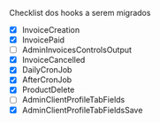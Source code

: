 Checklist dos hooks a serem migrados

* [x] InvoiceCreation
* [x] InvoicePaid
* [ ] AdminInvoicesControlsOutput
* [x] InvoiceCancelled
* [x] DailyCronJob
* [x] AfterCronJob
* [x] ProductDelete
* [ ] AdminClientProfileTabFields
* [x] AdminClientProfileTabFieldsSave